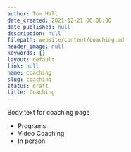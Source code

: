 ```yaml
---
author: Tom Hall
date_created: 2021-12-21 00:00:00
date_published: null
description: null
filepath: website/content/coaching.md
header_image: null
keywords: []
layout: default
link: null
name: coaching
slug: coaching
status: draft
title: Coaching
---
```


Body text for coaching page

* Programs
* Video Coaching
* In person